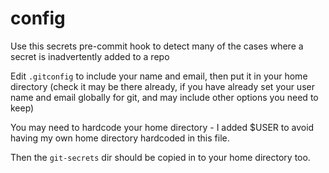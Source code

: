 # config

Use this secrets pre-commit hook to detect many of the cases where a secret is inadvertently added to a repo

Edit `.gitconfig` to include your name and email, then put it in your home directory (check it may be there already, if you have already set your user name and email globally for git, and may include other options you need to keep)

You may need to hardcode your home directory - I added $USER to avoid having my own home directory hardcoded in this file.

Then the `git-secrets` dir should be copied in to your home directory too.


